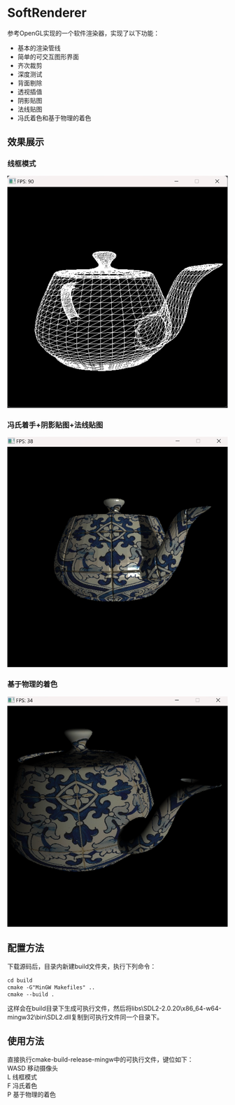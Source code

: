 # SoftRenderer
参考OpenGL实现的一个软件渲染器，实现了以下功能：  
* 基本的渲染管线
* 简单的可交互图形界面
* 齐次裁剪
* 深度测试
* 背面剔除
* 透视插值
* 阴影贴图
* 法线贴图
* 冯氏着色和基于物理的着色
## 效果展示
### 线框模式
![image](imgs/line.png)
### 冯氏着手+阴影贴图+法线贴图
![image](imgs/phong.png)
### 基于物理的着色
![image](imgs/pbr.png)
## 配置方法
下载源码后，目录内新建build文件夹，执行下列命令：
```
cd build
cmake -G"MinGW Makefiles" ..
cmake --build .
```
这样会在build目录下生成可执行文件，然后将libs\SDL2-2.0.20\x86_64-w64-mingw32\bin\SDL2.dll复制到可执行文件同一个目录下。
## 使用方法
直接执行cmake-build-release-mingw中的可执行文件，键位如下：  
WASD    移动摄像头  
L   线框模式  
F   冯氏着色  
P   基于物理的着色  
